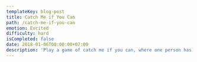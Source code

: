 ```yaml
---
templateKey: blog-post
title: Catch Me if You Can
path: /catch-me-if-you-can
emotion: Excited
difficulty: hard
isCompleted: false
date: 2018-01-06T00:00:00+07:00
description: 'Play a game of catch me if you can, where one person has a two day head start.'
---
```

